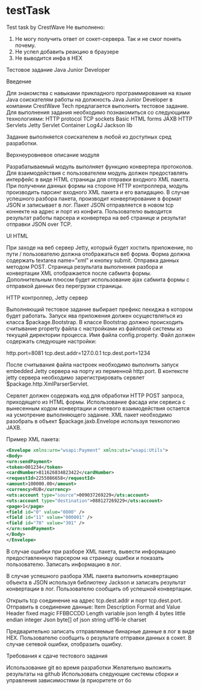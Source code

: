 # testTask
Test task by CrestWave
Не выполнено: 
1. Не могу получить ответ от сокет-сервера. Так и не смог понять почему.
2. Не успел добавить реакцию в браузере
3. Не выводится инфа в HEX

Тестовое задание Java Junior Developer

Введение

Для знакомства с навыками прикладного программирования на языке Java соискателям работы на должность Java Junior Developer в компании CrestWave Tech предлагается выполнить тестовое задание. Для выполнения задания необходимо
познакомиться со следующими технологиями:
HTTP protocol
TCP sockets
Basic HTML forms
JAXB
HTTP Servlets
Jetty Servlet Container
Log4J
Jackson lib

Задание выполняется соискателем в любой из доступных сред разработки.

Верхнеуровневое описание модуля

Разрабатываемый модуль выполняет функцию конвертера протоколов. Для взаимодействия с пользователем модуль должен
предоставлять интерфейс в виде HTML страницы для отправки входного XML пакета. При получении данных формы на
стороне HTTP контроллера, модуль производить парсинг входного XML пакета и его валидацию. В случае успешного разбора пакета, производит конвертирование в формат JSON и записывает в лог. Пакет JSON отправляется в новом tcp коннекте на
адрес и порт из конфига. Пользователю выводится результат работы парсера и конвертера на веб странице и результат отправки JSON over TCP.

UI HTML

При заходе на веб сервер Jetty, который будет хостить приложение, по пути / пользователю должна отображаться веб форма. Форма должна содержать textarea name=”xml” и кнопку submit. Отправка данных методом POST. Страница результата выполнения разбора и конвертации XML отображается после сабмита формы. Дополнительным плюсом будет использование ajax сабмита формы с отправкой данных без перегрузки страницы.

HTTP контроллер, Jetty сервер

Выполняющий тестовое задание выбирает префикс пекиджа в котором будет работать. Запуск ява приложения должен осуществляться из класса $package.Bootstrap. В классе Bootstrap должно происходить считывание property файла с настройками из файловой системы из текущей директории процесса. Имя файла config.property. Файл должен содержать следующие настройки:

http.port=8081
tcp.dest.addr=127.0.0.1
tcp.dest.port=1234

После считывания файла настроек необходимо выполнить запуск embedded Jetty cервера на порту из перменной http.port. В
контексте jetty сервера необходимо зарегистрировать сервлет $package.http.XmlParserServlet.

Сервлет должен содержать код для обработки HTTP POST запроса, приходящего из HTML формы. Использование фасада или сервиса с вынесенным кодом конвертации и сетевого взаимодействия остается на усмотрение выполняющего задание.
XML пакет необходимо разобрать в объект $package.jaxb.Envelope используя технологию JAXB.

Пример XML пакета:

```xml
<Envelope xmlns:urn="wsapi:Payment" xmlns:uts="wsapi:Utils">
<Body>
<urn:sendPayment>
<token>001234</token>
<cardNumber>811626834823422</cardNumber>
<requestId>2255086658</requestId>
<amount>100000.00</amount>
<currency>RUB</currency>
<uts:account type="source">009037269229</uts:account>
<uts:account type="destination">088127269229</uts:account>
<page>1</page>
<field id="0" value="0800" />
<field id="11" value="000001" />
<field id="70" value="301" />
</urn:sendPayment>
</Body>
</Envelope>
```

В случае ошибки при разборе XML пакета, вывести информацию предоставленную парсером на страницу ошибки и показать пользователю. Записать информацию в лог.

В случае успешного разбора XML пакета выполнить конвертацию объекта в JSON используя библиотеку Jackson и записать результат конвертации в лог. Пользователю сообщить об успешной конвертации.

Открыть tcp соединение на адрес tcp.dest.addr и порт tcp.dest.port. Отправить в соединение данные:
Item Description Format and Value
Header fixed magic FFBBCCDD
Length variable json length 4 bytes little endian integer
Json byte[] of json string utf16-le charset

Предварительно записать отправляемые бинарные данные в лог в виде HEX.
Пользователю сообщить о результате отправки данных в сокет. В случае сетевой ошибки, отобразить ошибку.

Требования к сдаче тестового задания

Использование git во время разработки Желательно выложить результаты на github Использовать следующие системы сборки и управления зависимостями (в приоритете от бо
